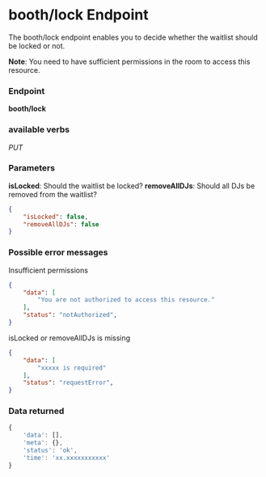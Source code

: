 # booth/lock Endpoint

The booth/lock endpoint enables you to decide whether the waitlist should be locked or not.

**Note**: You need to have sufficient permissions in the room to access this resource.

### Endpoint

**booth/lock**

### available verbs

_PUT_

### Parameters

**isLocked**: Should the waitlist be locked?
**removeAllDJs**: Should all DJs be removed from the waitlist?

```json
{
    "isLocked": false,
    "removeAllDJs": false
}
```

### Possible error messages

Insufficient permissions
```json
{
    "data": [
        "You are not authorized to access this resource."
    ],
    "status": "notAuthorized",
}
```

isLocked or removeAllDJs is missing
```json
{
    "data": [
        "xxxxx is required"
    ],
    "status": "requestError",
}
```

### Data returned

```js
{
    'data': [],
    'meta': {},
    'status': 'ok',
    'time': 'xx.xxxxxxxxxxx'
}
```